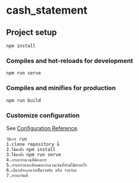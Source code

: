 # cash_statement

## Project setup
```
npm install
```

### Compiles and hot-reloads for development
```
npm run serve
```

### Compiles and minifies for production
```
npm run build
```

### Customize configuration
See [Configuration Reference](https://cli.vuejs.org/config/).

```
วิธีการ run
1.clone repository นี้
2.ใช้คำสั่ง npm install
3.ใช้คำสั่ง npm run serve
4.กรอกจำนวนที่ต้องการ
5.กรอกรายละเอียดของจำนวนเงินที่ท่านใช้ทำอะไร
6.เลือกประเภทว่าเป็นรายรับ หรือ รายจ่าย
7.กรอกวันที่
```